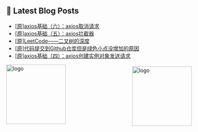 ## 📕 Latest Blog Posts

<!-- BLOG-POST-LIST:START -->
- [[原]axios基础（六）：axios取消请求](https://blog.csdn.net/sinat_41696687/article/details/114932297)
- [[原]axios基础（五）：axios拦截器](https://blog.csdn.net/sinat_41696687/article/details/114923914)
- [[原]LeetCode——二叉树的深度](https://blog.csdn.net/sinat_41696687/article/details/114921545)
- [[原]代码提交到Github仓库但是绿色小点没增加的原因](https://blog.csdn.net/sinat_41696687/article/details/114884777)
- [[原]axios基础（四）：axios创建实例对象发送请求](https://blog.csdn.net/sinat_41696687/article/details/114876513)
<!-- BLOG-POST-LIST:END -->
<img src="https://github-readme-stats.vercel.app/api?username=qq1120637483&show_icons=true" alt="logo" height="160" align="right" style="margin: 5px; margin-bottom: 20px;" />

<img src="https://github-profile-trophy.vercel.app/?username=qq1120637483&theme=flat&column=7" alt="logo" height="160" align="center" style="margin: auto; margin-bottom: 20px;" />


<!--
**qq1120637483/qq1120637483** is a ✨ _special_ ✨ repository because its `README.md` (this file) appears on your GitHub profile.

Here are some ideas to get you started:

- 🔭 I’m currently working on ...
- 🌱 I’m currently learning ...
- 👯 I’m looking to collaborate on ...
- 🤔 I’m looking for help with ...
- 💬 Ask me about ...
- 📫 How to reach me: ...
- 😄 Pronouns: ...
- ⚡ Fun fact: ...
-->

